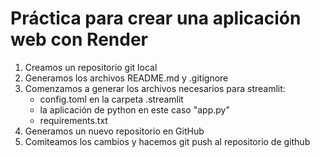 # Práctica para crear una aplicación web con Render

1. Creamos un repositorio git local
2. Generamos los archivos README.md y .gitignore
3. Comenzamos a generar los archivos necesarios para streamlit:
    - config.toml en la carpeta .streamlit
    - la aplicación de python en este caso "app.py"
    - requirements.txt
4. Generamos un nuevo repositorio en GitHub
5. Comiteamos los cambios y hacemos git push al repositorio de github


